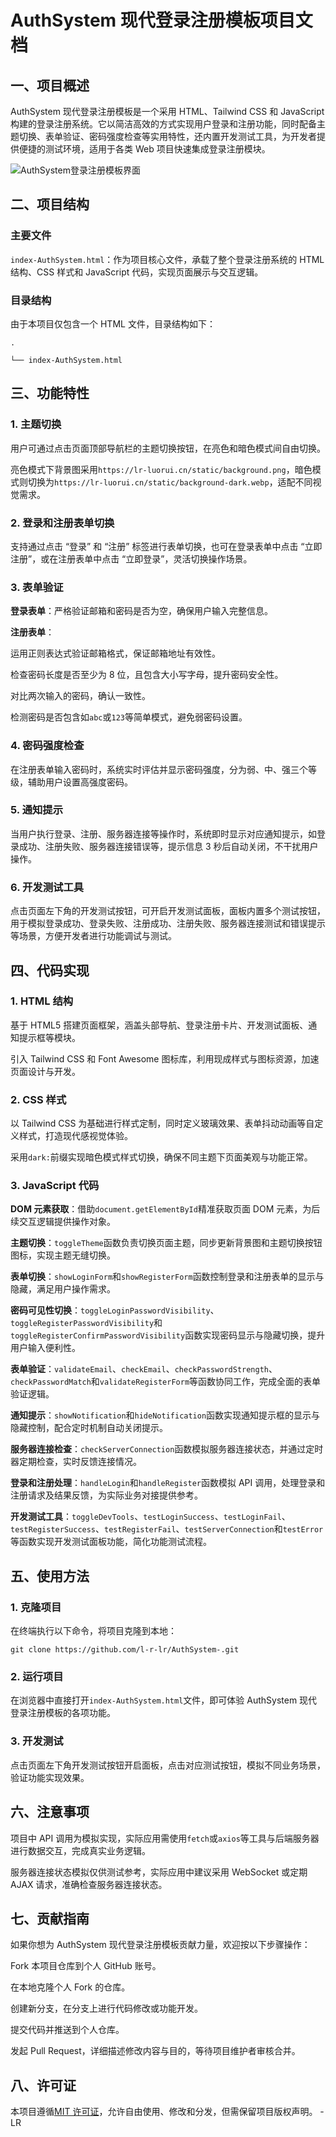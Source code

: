 # AuthSystem 现代登录注册模板项目文档

## 一、项目概述

AuthSystem 现代登录注册模板是一个采用 HTML、Tailwind CSS 和 JavaScript 构建的登录注册系统。它以简洁高效的方式实现用户登录和注册功能，同时配备主题切换、表单验证、密码强度检查等实用特性，还内置开发测试工具，为开发者提供便捷的测试环境，适用于各类 Web 项目快速集成登录注册模块。



![AuthSystem登录注册模板界面](https://lr-luorui.cn/assets/QQ20250511-172846.png)

## 二、项目结构

### 主要文件

`index-AuthSystem.html`：作为项目核心文件，承载了整个登录注册系统的 HTML 结构、CSS 样式和 JavaScript 代码，实现页面展示与交互逻辑。

### 目录结构

由于本项目仅包含一个 HTML 文件，目录结构如下：



```
.

└── index-AuthSystem.html
```

## 三、功能特性

### 1. 主题切换

用户可通过点击页面顶部导航栏的主题切换按钮，在亮色和暗色模式间自由切换。

亮色模式下背景图采用`https://lr-luorui.cn/static/background.png`，暗色模式则切换为`https://lr-luorui.cn/static/background-dark.webp`，适配不同视觉需求。

### 2. 登录和注册表单切换

支持通过点击 “登录” 和 “注册” 标签进行表单切换，也可在登录表单中点击 “立即注册”，或在注册表单中点击 “立即登录”，灵活切换操作场景。

### 3. 表单验证

**登录表单**：严格验证邮箱和密码是否为空，确保用户输入完整信息。

**注册表单**：

运用正则表达式验证邮箱格式，保证邮箱地址有效性。

检查密码长度是否至少为 8 位，且包含大小写字母，提升密码安全性。

对比两次输入的密码，确认一致性。

检测密码是否包含如`abc`或`123`等简单模式，避免弱密码设置。

### 4. 密码强度检查

在注册表单输入密码时，系统实时评估并显示密码强度，分为弱、中、强三个等级，辅助用户设置高强度密码。

### 5. 通知提示

当用户执行登录、注册、服务器连接等操作时，系统即时显示对应通知提示，如登录成功、注册失败、服务器连接错误等，提示信息 3 秒后自动关闭，不干扰用户操作。

### 6. 开发测试工具

点击页面左下角的开发测试按钮，可开启开发测试面板，面板内置多个测试按钮，用于模拟登录成功、登录失败、注册成功、注册失败、服务器连接测试和错误提示等场景，方便开发者进行功能调试与测试。

## 四、代码实现

### 1. HTML 结构

基于 HTML5 搭建页面框架，涵盖头部导航、登录注册卡片、开发测试面板、通知提示框等模块。

引入 Tailwind CSS 和 Font Awesome 图标库，利用现成样式与图标资源，加速页面设计与开发。

### 2. CSS 样式

以 Tailwind CSS 为基础进行样式定制，同时定义玻璃效果、表单抖动动画等自定义样式，打造现代感视觉体验。

采用`dark:`前缀实现暗色模式样式切换，确保不同主题下页面美观与功能正常。

### 3. JavaScript 代码

**DOM 元素获取**：借助`document.getElementById`精准获取页面 DOM 元素，为后续交互逻辑提供操作对象。

**主题切换**：`toggleTheme`函数负责切换页面主题，同步更新背景图和主题切换按钮图标，实现主题无缝切换。

**表单切换**：`showLoginForm`和`showRegisterForm`函数控制登录和注册表单的显示与隐藏，满足用户操作需求。

**密码可见性切换**：`toggleLoginPasswordVisibility`、`toggleRegisterPasswordVisibility`和`toggleRegisterConfirmPasswordVisibility`函数实现密码显示与隐藏切换，提升用户输入便利性。

**表单验证**：`validateEmail`、`checkEmail`、`checkPasswordStrength`、`checkPasswordMatch`和`validateRegisterForm`等函数协同工作，完成全面的表单验证逻辑。

**通知提示**：`showNotification`和`hideNotification`函数实现通知提示框的显示与隐藏控制，配合定时机制自动关闭提示。

**服务器连接检查**：`checkServerConnection`函数模拟服务器连接状态，并通过定时器定期检查，实时反馈连接情况。

**登录和注册处理**：`handleLogin`和`handleRegister`函数模拟 API 调用，处理登录和注册请求及结果反馈，为实际业务对接提供参考。

**开发测试工具**：`toggleDevTools`、`testLoginSuccess`、`testLoginFail`、`testRegisterSuccess`、`testRegisterFail`、`testServerConnection`和`testError`等函数实现开发测试面板功能，简化功能测试流程。

## 五、使用方法

### 1. 克隆项目

在终端执行以下命令，将项目克隆到本地：



```
git clone https://github.com/l-r-lr/AuthSystem-.git
```

### 2. 运行项目

在浏览器中直接打开`index-AuthSystem.html`文件，即可体验 AuthSystem 现代登录注册模板的各项功能。

### 3. 开发测试

点击页面左下角开发测试按钮开启面板，点击对应测试按钮，模拟不同业务场景，验证功能实现效果。

## 六、注意事项

项目中 API 调用为模拟实现，实际应用需使用`fetch`或`axios`等工具与后端服务器进行数据交互，完成真实业务逻辑。

服务器连接状态模拟仅供测试参考，实际应用中建议采用 WebSocket 或定期 AJAX 请求，准确检查服务器连接状态。

## 七、贡献指南

如果你想为 AuthSystem 现代登录注册模板贡献力量，欢迎按以下步骤操作：

Fork 本项目仓库到个人 GitHub 账号。

在本地克隆个人 Fork 的仓库。

创建新分支，在分支上进行代码修改或功能开发。

提交代码并推送到个人仓库。

发起 Pull Request，详细描述修改内容与目的，等待项目维护者审核合并。

## 八、许可证

本项目遵循[MIT 许可证](https://opensource.org/licenses/MIT)，允许自由使用、修改和分发，但需保留项目版权声明。
-LR

